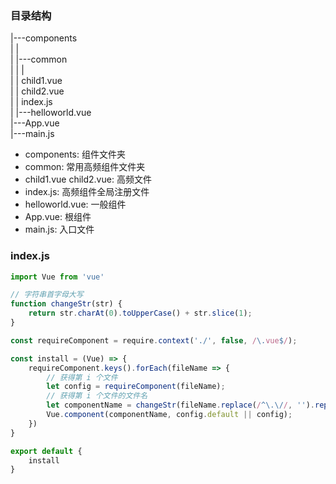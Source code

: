 
### 目录结构

|---components  
|   |  
|   |---common   
|   |   |  
|   |   child1.vue  
|   |   child2.vue  
|   |   index.js  
|   |---helloworld.vue  
|---App.vue  
|---main.js    

* components: 组件文件夹
* common: 常用高频组件文件夹
* child1.vue child2.vue: 高频文件
* index.js: 高频组件全局注册文件
* helloworld.vue: 一般组件
* App.vue: 根组件
* main.js: 入口文件  

### index.js  

```javascript
import Vue from 'vue'

// 字符串首字母大写
function changeStr(str) {
    return str.charAt(0).toUpperCase() + str.slice(1);
}

const requireComponent = require.context('./', false, /\.vue$/);

const install = (Vue) => {
    requireComponent.keys().forEach(fileName => {
        // 获得第 i 个文件  
        let config = requireComponent(fileName);
        // 获得第 i 个文件的文件名
        let componentName = changeStr(fileName.replace(/^\.\//, '').replace(/\.\w+$/, ''));
        Vue.component(componentName, config.default || config);
    })
}

export default {
    install
}
```